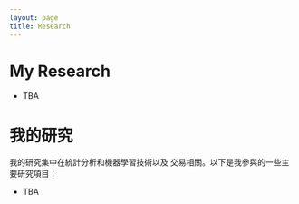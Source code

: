 ```yaml
---
layout: page
title: Research
---
```

# My Research

- TBA

# 我的研究

我的研究集中在統計分析和機器學習技術以及 交易相關。以下是我參與的一些主要研究項目：

- TBA



